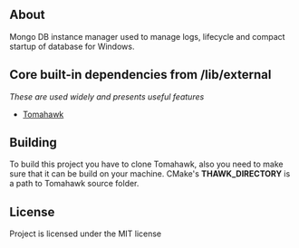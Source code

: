 ## About
Mongo DB instance manager used to manage logs, lifecycle and compact startup of database for Windows.

## Core built-in dependencies from **/lib/external**
*These are used widely and presents useful features*

* [Tomahawk](https://github.com/romanpunia/tomahawk)

## Building
To build this project you have to clone Tomahawk, also you need to make sure that it can be build on your machine. CMake's **THAWK_DIRECTORY** is a path to Tomahawk source folder.

## License
Project is licensed under the MIT license